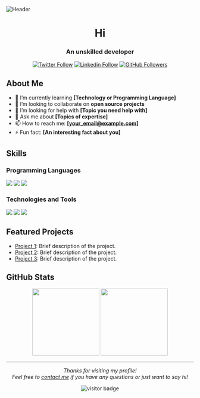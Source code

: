 ![Header](https://yourimageurl.com/header.png)

<h1 align="center">Hi</h1>
<h3 align="center">An unskilled developer</h3>

<p align="center">
  <a href="https://twitter.com/your_username"><img alt="Twitter Follow" src="https://img.shields.io/twitter/follow/your_username?style=social"></a>
  <a href="https://www.linkedin.com/in/your_username/"><img alt="Linkedin Follow" src="https://img.shields.io/badge/LinkedIn-Follow%20Me-blue?style=social&logo=linkedin"></a>
  <a href="https://github.com/your_username"><img alt="GitHub Followers" src="https://img.shields.io/github/followers/your_username?style=social"></a>
</p>

<!-- About me section -->
## About Me

- 🌱 I’m currently learning **[Technology or Programming Language]**
- 👯 I’m looking to collaborate on **open source projects**
- 🤔 I’m looking for help with **[Topic you need help with]**
- 💬 Ask me about **[Topics of expertise]**
- 📫 How to reach me: **[your_email@example.com]**
- ⚡ Fun fact: **[An interesting fact about you]**

<!-- Skills section -->
## Skills

### Programming Languages
<p>
  <img src="https://img.shields.io/badge/-C%23-05122A?style=flat&logo=csharp&logoColor=white">
  <img src="https://img.shields.io/badge/-Python-05122A?style=flat&logo=python&logoColor=white">
  <img src="https://img.shields.io/badge/-JavaScript-05122A?style=flat&logo=javascript&logoColor=white">
  <!-- Add more icons based on your skills -->
</p>

### Technologies and Tools
<p>
  <img src="https://img.shields.io/badge/-Git-05122A?style=flat&logo=git&logoColor=white">
  <img src="https://img.shields.io/badge/-Docker-05122A?style=flat&logo=docker&logoColor=white">
  <img src="https://img.shields.io/badge/-Visual%20Studio-05122A?style=flat&logo=visual-studio&logoColor=white">
  <!-- Add more icons based on your skills -->
</p>

<!-- Featured projects section -->
## Featured Projects

- [Project 1](https://github.com/your_username/project1): Brief description of the project.
- [Project 2](https://github.com/your_username/project2): Brief description of the project.
- [Project 3](https://github.com/your_username/project3): Brief description of the project.

<!-- GitHub stats section -->
## GitHub Stats

<p align="center">
  <img height="180em" src="https://github-readme-stats.vercel.app/api?username=your_username&show_icons=true&hide_border=true&theme=radical" />
  <img height="180em" src="https://github-readme-stats.vercel.app/api/top-langs/?username=your_username&layout=compact&hide_border=true&theme=radical" />
</p>

<!-- Footer with thank you note -->
---

<p align="center">
  <i>Thanks for visiting my profile!</i>
  <br>
  <i>Feel free to <a href="mailto:your_email@example.com">contact me</a> if you have any questions or just want to say hi!</i>
</p>

<p align="center">
  <img src="https://visitor-badge.glitch.me/badge?page_id=your_username.your_username" alt="visitor badge"/>
</p>
